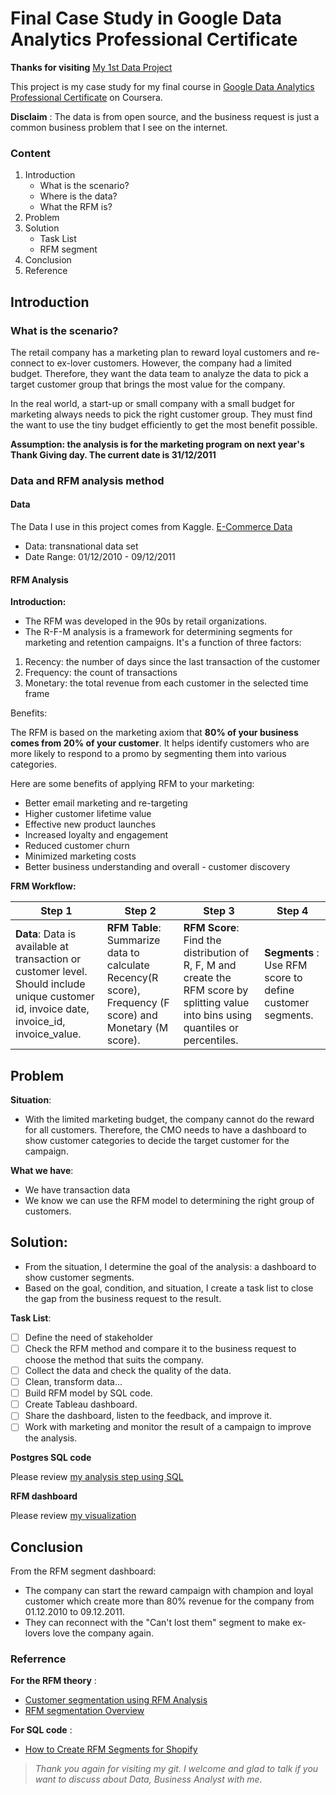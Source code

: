 # Final Case Study in Google Data Analytics Professional Certificate

**Thanks for visiting** [My 1st Data Project](https://github.com/lenguyenngocmai/1st_project_101221)

This project is my case study for my final course in [Google Data Analytics Professional Certificate](https://www.coursera.org/professional-certificates/google-data-analytics) on Coursera. 

**Disclaim** : The data is from open source, and the business request is just a common business problem that I see on the internet.

### Content 

1. Introduction
    * What is the scenario?
    * Where is the data?
    * What the RFM is?
2. Problem 
3. Solution
    * Task List
    * RFM segment
4. Conclusion
5. Reference

## Introduction

### What is the scenario? 

The retail company has a marketing plan to reward loyal customers and re-connect to ex-lover customers. 
However, the company had a limited budget. Therefore, they want the data team to analyze the data to pick a target customer group that brings the most value for the company.

In the real world, a start-up or small company with a small budget for marketing always needs to pick the right customer group. They must find the want to use the tiny budget efficiently to get the most benefit possible.

**Assumption: the analysis is for the marketing program on next year's Thank Giving day. The current date is 31/12/2011**

### Data and RFM analysis method 

#### Data
The Data I use in this project comes from  Kaggle. [E-Commerce Data](https://www.kaggle.com/carrie1/ecommerce-data)

- Data: transnational data set 
- Date Range: 01/12/2010 - 09/12/2011

#### RFM Analysis

**Introduction:**

- The RFM was developed in the 90s by retail organizations.
- The R-F-M analysis is a framework for determining segments for marketing and retention campaigns. It's a function of three factors:
1. Recency: the number of days since the last transaction of the customer
2. Frequency: the count of transactions
3. Monetary: the total revenue from each customer in the selected time frame

Benefits: 

The RFM is based on the marketing axiom that **80% of your business comes from 20% of your customer**. It helps identify customers who are more likely to respond to a promo by segmenting them into various categories.

Here are some benefits of applying RFM to your marketing:

- Better email marketing and re-targeting
- Higher customer lifetime value
- Effective new product launches
- Increased loyalty and engagement
- Reduced customer churn
- Minimized marketing costs
- Better business understanding and overall - customer discovery

**FRM Workflow:**

|Step 1 | Step 2 | Step 3 | Step 4|
| -----|-----|------|-----|
|**Data**: Data is available at transaction or customer level. Should include unique customer id, invoice date, invoice_id, invoice_value. | **RFM Table**: Summarize data to calculate Recency(R score), Frequency (F score) and Monetary (M score). | **RFM Score**: Find the distribution of R, F, M  and create the RFM score by splitting value into bins using quantiles or percentiles.| **Segments** : Use RFM score to define  customer segments.|

## Problem

**Situation**: 
-  With the limited marketing budget, the company cannot do the reward for all customers. 
Therefore, the CMO needs to have a dashboard to show customer categories to decide the target customer for the campaign.

**What we have**:
- We have transaction data 
- We know we can use the RFM model to determining the right group of customers.

## Solution: 

- From the situation, I determine the goal of the analysis: a dashboard to show customer segments.
- Based on the goal, condition, and situation, I create a task list to close the gap from the business request to the result.

**Task List**:

- [ ] Define the need of stakeholder
- [ ] Check the RFM method and compare it to the business request to choose the method that suits the company.
- [ ] Collect the data and check the quality of the data.
- [ ] Clean, transform data...
- [ ] Build RFM model by SQL code.
- [ ] Create Tableau dashboard.
- [ ] Share the dashboard, listen to the feedback, and improve it.
- [ ] Work with marketing and monitor the result of a campaign to improve the analysis.

**Postgres SQL code**

Please review [my analysis step using SQL](https://github.com/lenguyenngocmai/1st_project_101221/tree/main/data_integration)

**RFM dashboard**

Please review [my visualization](https://public.tableau.com/app/profile/mai3710/viz/RFMSegmentationDashboard_17155717628340/RFMDashboard#1)

## Conclusion 

From the RFM segment dashboard:
- The company can start the reward campaign with champion and loyal customer which create more than 80% revenue for the company from 01.12.2010 to 09.12.2011.
- They can reconnect with the "Can't lost them" segment to make ex-lovers love the company again.

### Referrence 

**For the RFM theory** : 
- [Customer segmentation using RFM Analysis](https://blog.rsquaredacademy.com/customer-segmentation-using-rfm-analysis/)
- [RFM segmentation Overview](https://how-many-steps-inc.webflow.io/rfm-segmentation-overview)

**For SQL code** :
- [How to Create RFM Segments for Shopify](https://panoply.io/shopify-analytics-guide/how-to-create-rfm-segments-with-sql/)

> *Thank you again for visiting my git. I welcome and glad to talk if you want to discuss about Data, Business Analyst with me.*












